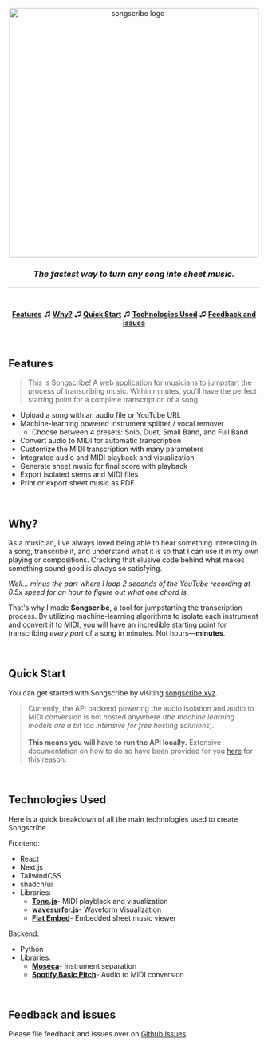 <a href="https://songscribe.xyz">
<p align="center">
  <img alt="songscribe logo" src="https://i.ibb.co/QnxT7zp/songscribe-banner.png" width="500">
</p>
</a>

<h3 align="center">
  <i>The fastest way to turn any song into sheet music.</i>
</h3>

<hr>
<br>

<p align="center">
  <a href="#features"><strong>Features</strong></a> ♫
  <a href="#why"><strong>Why?</strong></a> ♫
  <a href="#quick-start"><strong>Quick Start</strong></a> ♫
  <a href="#technologies-used"><strong>Technologies Used</strong></a> ♫
  <a href="#feedback-and-issues"><strong>Feedback and issues</strong></a>
</p>
<br/>

## Features

> This is Songscribe! A web application for musicians to jumpstart the process of transcribing music. Within minutes, you'll have the perfect starting point for a complete transcription of a song.

- Upload a song with an audio file or YouTube URL
- Machine-learning powered instrument splitter / vocal remover
  - Choose between 4 presets: Solo, Duet, Small Band, and Full Band
- Convert audio to MIDI for automatic transcription
- Customize the MIDI transcription with many parameters
- Integrated audio and MIDI playback and visualization
- Generate sheet music for final score with playback
- Export isolated stems and MIDI files
- Print or export sheet music as PDF

<br/>

## Why?

As a musician, I've always loved being able to hear something interesting in a song, transcribe it, and understand what it is so that I can use it in my own playing or compositions. Cracking that elusive code behind what makes something sound good is always so satisfying.

_Well… minus the part where I loop 2 seconds of the YouTube recording at 0.5x speed for an hour to figure out what one chord is._

That's why I made **Songscribe**, a tool for jumpstarting the transcription process. By utilizing machine-learning algorithms to isolate each instrument and convert it to MIDI, you will have an incredible starting point for transcribing _every part_ of a song in minutes. Not hours—**minutes**.

<br/>

## Quick Start

You can get started with Songscribe by visiting [songscribe.xyz](https://songscribe.xyz).

> <p>Currently, the API backend powering the audio isolation and audio to MIDI conversion is not hosted anywhere (<i>the machine learning models are a bit too intensive for free hosting solutions</i>). <br><br> <strong>This means you will have to run the API locally.</strong> Extensive documentation on how to do so have been provided for you <a href="https://github.com/gabe-serna/songscribe-api?tab=readme-ov-file#songscribe-api">here</a> for this reason.</p>

<br/>

## Technologies Used

Here is a quick breakdown of all the main technologies used to create Songscribe.

Frontend:

- React
- Next.js
- TailwindCSS
- shadcn/ui
- Libraries:
  - **[Tone.js](https://github.com/Tonejs/Tone.js)**- MIDI playblack and visualization
  - **[wavesurfer.js](https://github.com/katspaugh/wavesurfer.js)**- Waveform Visualization
  - **[Flat Embed](https://github.com/FlatIO/embed-client)**- Embedded sheet music viewer

Backend:

- Python
- Libraries:
  - **[Moseca](https://github.com/fabiogra/moseca)**- Instrument separation
  - **[Spotify Basic Pitch](https://github.com/spotify/basic-pitch)**- Audio to MIDI conversion

<br/>

## Feedback and issues

Please file feedback and issues over on [Github Issues](https://github.com/gabe-serna/songscribe/issues/new).
